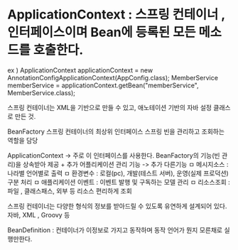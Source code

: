 # ApplicationContext : 스프링 컨테이너 , 인터페이스이며 Bean에 등록된 모든 메소드를 호출한다. 
ex ) 
ApplicationContext applicationContext = new AnnotationConfigApplicationContext(AppConfig.class);
MemberService memberService = applicationContext.getBean("memberService", MemberService.class);

스프링 컨테이너는 XML을 기반으로 만들 수 있고, 애노테이션 기반의 자바 설정 클래스로 만든 것. 

BeanFactory
스프링 컨테이너의 최상위 인터페이스 
스프링 빈을 관리하고 조회하는 역할을 담당 

ApplicationContext -> 주로 이 인터페이스를 사용한다. 
BeanFactory의 기능(빈 관리)을 상속받아 제공 + 추가 어플리케이션 관리 기능 
-> 추가 다른기능 
ㅁ 메시지소스 : 나라별 언어별로 출력
ㅁ 환경변수 : 로컬(pc), 개발(테스트 서버), 운영(실제 프로덕션) 구분 처리 
ㅁ 애플리케이션 이벤트 : 이벤트 발행 및 구독하는 모델 관리
ㅁ 리소스조회 : 파일 , 클래스패스, 외부 등 리소스 편리하게 조회  

스프링 컨테이너는 다양한 형식의 정보를 받아드릴 수 있도록 유연하게 설계되어 있다. 
자바, XML , Groovy 등 

BeanDefinition : 컨테이너가 이정보로 가지고 동작하며 동작 언어가 뭔지 모른채로 실행만한다.
